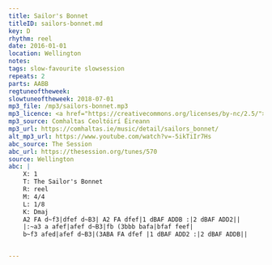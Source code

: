 ```yaml
---
title: Sailor's Bonnet
titleID: sailors-bonnet.md
key: D
rhythm: reel
date: 2016-01-01
location: Wellington
notes:
tags: slow-favourite slowsession
repeats: 2 
parts: AABB 
regtuneoftheweek:
slowtuneoftheweek: 2018-07-01
mp3_file: /mp3/sailors-bonnet.mp3
mp3_licence: <a href="https://creativecommons.org/licenses/by-nc/2.5/">CC-BY-NC-2.5</a>
mp3_source: Comhaltas Ceoltóirí Éireann
mp3_url: https://comhaltas.ie/music/detail/sailors_bonnet/
alt_mp3_url: https://www.youtube.com/watch?v=-5ikTiIr7Hs
abc_source: The Session
abc_url: https://thesession.org/tunes/570
source: Wellington
abc: |
    X: 1
    T: The Sailor's Bonnet
    R: reel
    M: 4/4
    L: 1/8
    K: Dmaj
    A2 FA d~f3|dfef d~B3| A2 FA dfef|1 dBAF ADDB :|2 dBAF ADD2||
    |:~a3 a afef|afef d~B3|fb (3bbb bafa|bfaf feef|
    b~f3 afed|afef d~B3|(3ABA FA dfef |1 dBAF ADD2 :|2 dBAF ADDB||


---
```


